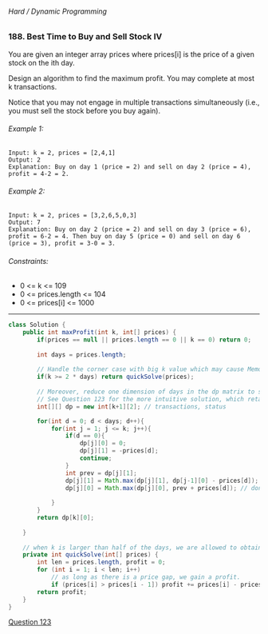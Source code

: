 ###### Hard / Dynamic Programming

### 188. Best Time to Buy and Sell Stock IV

You are given an integer array prices where prices[i] is the price of a given stock on the ith day.  

Design an algorithm to find the maximum profit. You may complete at most k transactions.  

Notice that you may not engage in multiple transactions simultaneously (i.e., you must sell the stock before you buy again).  

###### Example 1:
```
Input: k = 2, prices = [2,4,1]
Output: 2
Explanation: Buy on day 1 (price = 2) and sell on day 2 (price = 4), profit = 4-2 = 2.
```
###### Example 2:
```
Input: k = 2, prices = [3,2,6,5,0,3]
Output: 7
Explanation: Buy on day 2 (price = 2) and sell on day 3 (price = 6), profit = 6-2 = 4. Then buy on day 5 (price = 0) and sell on day 6 (price = 3), profit = 3-0 = 3.
```
###### Constraints:
- 0 <= k <= 109
- 0 <= prices.length <= 104
- 0 <= prices[i] <= 1000

***

```java
class Solution {
    public int maxProfit(int k, int[] prices) {
        if(prices == null || prices.length == 0 || k == 0) return 0;
        
        int days = prices.length;
        
        // Handle the corner case with big k value which may cause Memory Limit Exceed
        if(k >= 2 * days) return quickSolve(prices); 
        
        // Moreover, reduce one dimension of days in the dp matrix to save space
        // See Question 123 for the more intuitive solution, which retains the dimension of days
        int[][] dp = new int[k+1][2]; // transactions, status

        for(int d = 0; d < days; d++){
            for(int j = 1; j <= k; j++){
                if(d == 0){
                    dp[j][0] = 0;
                    dp[j][1] = -prices[d];
                    continue;
                }
                int prev = dp[j][1];
                dp[j][1] = Math.max(dp[j][1], dp[j-1][0] - prices[d]); // own the stack
                dp[j][0] = Math.max(dp[j][0], prev + prices[d]); // dont own the stack
                
            }
        }
        return dp[k][0];
        
    }
    
    // when k is larger than half of the days, we are allowed to obtain all possible profits
    private int quickSolve(int[] prices) {
        int len = prices.length, profit = 0;
        for (int i = 1; i < len; i++)
            // as long as there is a price gap, we gain a profit.
            if (prices[i] > prices[i - 1]) profit += prices[i] - prices[i - 1];
        return profit;
    }
}
```
[Question 123](https://github.com/btghli/Daily-LeetCode/blob/main/Daily/123.%20Best%20Time%20to%20Buy%20and%20Sell%20Stock%20III.md)
